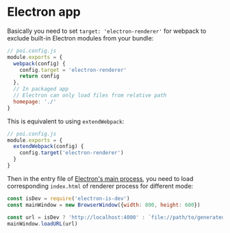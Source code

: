 # Electron app

Basically you need to set `target: 'electron-renderer'` for webpack to exclude built-in Electron modules from your bundle:

```js
// poi.config.js
module.exports = {
  webpack(config) {
    config.target = 'electron-renderer'
    return config
  },
  // In packaged app
  // Electron can only load files from relative path
  homepage: './'
}
```

This is equivalent to using `extendWebpack`:

```js
// poi.config.js
module.exports = {
  extendWebpack(config) {
    config.target('electron-renderer')
  }
}
```

Then in the entry file of [Electron's main process](https://github.com/electron/electron-quick-start/blob/master/main.js), you need to load corresponding `index.html` of renderer process for different mode:

```js
const isDev = require('electron-is-dev')
const mainWindow = new BrowserWindow({width: 800, height: 600})

const url = isDev ? 'http://localhost:4000' : `file://path/to/generated/index.html`
mainWindow.loadURL(url)
```